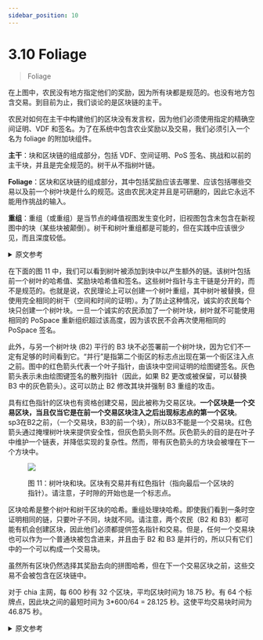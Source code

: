 ```yaml
---
sidebar_position: 10
---
```


# 3.10 Foliage

> Foliage

在上图中，农民没有地方指定他们的奖励，因为所有块都是规范的。也没有地方包含交易。到目前为止，我们谈论的是区块链的主干。

农民对如何在主干中构建他们的区块没有发言权，因为他们必须使用指定的精确空间证明、VDF 和签名。为了在系统中包含农业奖励以及交易，我们必须引入一个名为 foliage 的附加块组件。

**主干**：块和区块链的组成部分，包括 VDF、空间证明、PoS 签名、挑战和以前的主干块，并且是完全规范的。树干从不指树叶链。

**Foliage**：区块和区块链的组成部分，其中包括奖励应该去哪里、应该包括哪些交易以及前一个树叶块是什么的规范。这由农民决定并且是可研磨的，因此它永远不能用作挑战的输入。

**重组**：重组（或重组）是当节点的峰值视图发生变化时，旧视图包含未包含在新视图中的块（某些块被颠倒）。树干和树叶重组都是可能的，但在实践中应该很少见，而且深度较低。

<details>
<summary>原文参考</summary>

In the above diagrams, there is no place for farmers to specify their rewards, since all blocks are canonical.
There is also no place to include transactions. What we have talked about so far, is the trunk of the blockchain.

Farmers have no say in how their block is constructed in the trunk, since they must use the exact proof of space, VDFs, and signatures that are specified.
In order to include farming rewards, as well as transactions in the system, we must introduce an additional component of blocks called foliage.

**Trunk**: The component of blocks and the blockchain which includes VDFs, proofs of space, PoS signatures, challenges,
and previous trunk blocks, and is completely canonical. The trunk never refers to the foliage chain.

**Foliage**: The component of blocks and the blockchain which includes specification of where rewards should go,
which transactions should be included, and what the previous foliage block is.
This is up to the farmer to decide and is grindable, so it can never be used as input to the challenges.

**Reorg**: A reorg (or reorganization) is when a node’s view of the peak changes, such that the old view contains a block that is not included in the new view (some block is reversed).
Both trunk and foliage reorgs are possible, but should be rare in practice, and low in depth.

</details>

在下面的图 11 中，我们可以看到树叶被添加到块中以产生额外的链。该树叶包括前一个树叶的哈希值、奖励块哈希值和签名。这些树叶指针与主干链是分开的，而不是规范的。也就是说，农民理论上可以创建一个树叶重组，其中树叶被替换，但使用完全相同的树干（空间和时间的证明）。为了防止这种情况，诚实的农民每个块只创建一个树叶块。一旦一个诚实的农民添加了一个树叶块，树叶就不可能使用相同的 PoSpace 重新组织超过该高度，因为该农民不会再次使用相同的 PoSpace 签名。

此外，与另一个树叶块 (B2) 平行的 B3 块不必签署前一个树叶块，因为它们不一定有足够的时间看到它。“并行”是指第二个街区的标志点出现在第一个街区注入点之前。图中的红色箭头代表一个叶子指针，由该块中空间证明的绘图键签名。灰色箭头表示未由绘图键签名的散列指针（因此，如果 B2 更改或被保留，可以替换 B3 中的灰色箭头）。这可以防止 B2 修改其块并强制 B3 重组的攻击。

具有红色指针的区块也有资格创建交易，因此被称为交易区块。**一个区块是一个交易区块，当且仅当它是在前一个交易区块注入之后出现标志点的第一个区块**。 sp3在B2之前，（一个交易块，B3的前一个块），所以B3不能是一个交易块。红色箭头通过掩埋树叶块来提供安全性，但灰色箭头则不然。灰色箭头的目的是在叶子中维护一个链表，并降低实现的复杂性。然而，带有灰色箭头的方块会被埋在下一个方块中。

<figure>

![](/img/foliage.png)

<figcaption>
图 11：树叶块和块。区块有交易并有红色指针（指向最后一个区块的指针）。请注意，子时隙的开始也是一个标志点。
</figcaption>
</figure>

区块哈希是整个树叶和树干区块的哈希。重组处理块哈希。即使我们看到一条时空证明相同的链，只要叶子不同，块就不同。请注意，两个农民（B2 和 B3）都可能有机会创建区块，因此他们必须都提供签名指针和交易。但是，任何一个交易块也可以作为一个普通块被包含进来，并且由于 B2 和 B3 是并行的，所以只有它们中的一个可以构成一个交易块。

虽然所有区块仍然选择其奖励去向的拼图哈希，但在下一个交易区块之前，这些交易不会被包含在区块链中。

对于 chia 主网，每 600 秒有 32 个区块，平均区块时间为 18.75 秒。有 64 个标牌点，因此块之间的最短时间为 3*600/64 = 28.125 秒。这使平均交易块时间为 46.875 秒。

<details>
<summary>原文参考</summary>

In figure 11 below we can see that the foliage is added to blocks to produce an additional chain.
This foliage includes a hash of the previous foliage, a reward block hash, and a signature.
These foliage pointers are separate from the trunk chain, and not canonical.
That is, farmers could theoretically create a foliage reorg where foliage is replaced, but the exact same trunk (proofs of space and time) are used.
To prevent this, honest farmers only create one foliage block per block.
As soon as one honest farmer has added a foliage block, the foliage becomes impossible to reorg beyond
that height with the same PoSpace, since that farmer will not sign again with the same PoSpace. 

Furthermore, blocks like B3 which come parallel with another foliage block (B2)
do not have to sign the previous foliage block, since they do not necessarily have enough time to see it.
By “coming in parallel”, we mean that the second block’s signage point occurs before the first block infusion point.
The red arrows in the diagram represent a foliage pointer that is signed by the plot key for the proof of space in that block. 
The gray arrows represent a hash pointer which is not signed by the plot key (therefore the gray arrow in B3 can be replaced if B2 changes or is withheld).
This prevents attacks where B2 modifies their block and forces B3 to reorg. 

Blocks which have red pointers are also eligible to create transactions, and are therefore called transaction blocks.
__A block is a transaction block if and only if it is the first block whose signage point occurs after the infusion of the previous transaction block.__
sp3 comes before B2, (a transaction block, and the previous block of B3), so B3 cannot be a transaction block.
The red arrows provide security by burying foliage blocks, but the gray arrows do not.
The purpose of the gray arrows is to maintain a linked list in the foliage, and to reduce complexity in implementations. However, blocks with gray arrows pointing to them do get buried in the next-next block. 

<figure>

![](/img/foliage.png)

<figcaption>
Figure 11: Foliage blocks and blocks. Blocks have transactions and have red pointers (pointers to last block).
Note that the start of the sub-slot is also a signage point.
</figcaption>
</figure>

The block hash is a hash of the entire foliage and trunk block. 
Reorgs work on block hashes.
Even if we see a chain with the same proofs of space and time, as long as the foliages are different, the blocks are different.
Note that both farmers (B2 and B3) might have a chance to create the block, so they must both provide the signed pointer and transactions.
However, any transaction block can be included as a normal block as well, and since B2 and B3 are in parallel, only one of them can make a transaction block.

While all blocks still choose the puzzle hashes of where their rewards go, those transactions do not get included into the blockchain until the next transaction block. 

For the chia mainnet, there are 32 blocks every 600 seconds, for an average block time of 18.75 seconds.
There are be 64 signage points, so the minimum time between blocks is 3*600/64 = 28.125 seconds.
This puts the average transaction block time at 46.875 seconds. 

</details>
